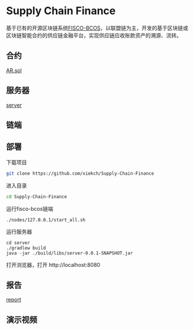 # Supply Chain Finance

基于已有的开源区块链系统[FISCO-BCOS](https://github.com/FISCO-BCOS/FISCO-BCOS)，以联盟链为主，开发的基于区块链或区块链智能合约的供应链金融平台，实现供应链应收账款资产的溯源、流转。

## 合约

[AR.sol](./contracts/solidity/AR.sol)



## 服务器

[server](./server)



## 链端



## 部署

下载项目

```bash
git clone https://github.com/xiekch/Supply-Chain-Finance
```

进入目录

```bash
cd Supply-Chain-Finance
```

运行fisco-bcos链端

```
./nodes/127.0.0.1/start_all.sh 
```

运行服务器

```
cd server
./gradlew build
java -jar ./build/libs/server-0.0.1-SNAPSHOT.jar
```

打开浏览器，打开 http://localhost:8080

## 报告

[report](./report/report.md)

## 演示视频